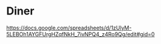 # Diner
https://docs.google.com/spreadsheets/d/1zUlyM-5LEBOh1AYGFUrgHZqfNkH_7ivNPQ4_z4Ro9Qg/edit#gid=0
